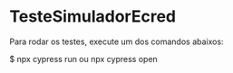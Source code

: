 # TesteSimuladorEcred

Para rodar os testes, execute um dos comandos abaixos:

$ npx cypress run ou npx cypress open
